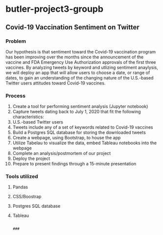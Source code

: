 # butler-project3-groupb

## Covid-19 Vaccination Sentiment on Twitter

### Problem

Our hypothesis is that sentiment toward the Covid-19 vaccination program has been improving over the months since the announcement of the vaccine and FDA Emergency Use Authorization approvals of the first three vaccines. 
By analyzing tweets by keyword and utlizing sentiment anaylysis, we will deploy an app that will allow users to choose a date, or range of dates, to gain an understanding of the changing nature of the U.S.-based Twitter users attitudes toward Covid-19 vaccines.

### Process

1. Create a tool for performing sentiment analysis (Jupyter notebook)
1. Capture tweets dating back to July 1, 2020 that fit the following characteristics:
  1. U.S.-based Twitter users
  1. Tweets include any of a set of keywords related to Covid-19 vaccines
1. Build a Postgres SQL database for storing the downloaded tweets
1. Create a webpage, using Bootstrap, to house the app
1. Utilize Tabelau to visualize the data, embed Tableau notebooks into the webpage
1. Complete an analysis/postmortem of our project
1. Deploy the project
1. Prepare to present findings through a 15-minute presentation

### Tools utilized
1. Pandas
2. CSS/Boostrap
3. Postgres SQL database
4. Tableau

                                                                                                ###



